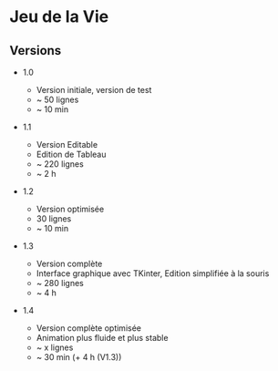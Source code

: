 # Jeu de la Vie

## Versions
* 1.0
    - Version initiale, version de test
    - ~ 50 lignes
    - ~ 10 min

* 1.1
    - Version Editable
    - Edition de Tableau
    - ~ 220 lignes
    - ~ 2 h

* 1.2
    - Version optimisée
    - 30 lignes
    - ~ 10 min

* 1.3
    - Version complète
    - Interface graphique avec TKinter, Edition simplifiée à la souris
    - ~ 280 lignes
    - ~ 4 h

* 1.4
    - Version complète optimisée
    - Animation plus fluide et plus stable
    - ~ x lignes
    - ~ 30 min (+ 4 h (V1.3))
